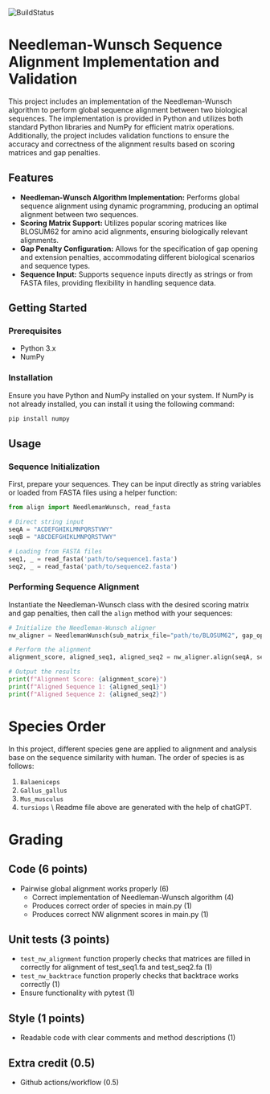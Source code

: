 ![BuildStatus](https://github.com/AmazonRF/HW5-NW/actions/workflows/pytest.yml/badge.svg?event=push)

# Needleman-Wunsch Sequence Alignment Implementation and Validation

This project includes an implementation of the Needleman-Wunsch algorithm to perform global sequence alignment between two biological sequences. The implementation is provided in Python and utilizes both standard Python libraries and NumPy for efficient matrix operations. Additionally, the project includes validation functions to ensure the accuracy and correctness of the alignment results based on scoring matrices and gap penalties.

## Features

- **Needleman-Wunsch Algorithm Implementation:** Performs global sequence alignment using dynamic programming, producing an optimal alignment between two sequences.
- **Scoring Matrix Support:** Utilizes popular scoring matrices like BLOSUM62 for amino acid alignments, ensuring biologically relevant alignments.
- **Gap Penalty Configuration:** Allows for the specification of gap opening and extension penalties, accommodating different biological scenarios and sequence types.
- **Sequence Input:** Supports sequence inputs directly as strings or from FASTA files, providing flexibility in handling sequence data.

## Getting Started

### Prerequisites

- Python 3.x
- NumPy

### Installation

Ensure you have Python and NumPy installed on your system. If NumPy is not already installed, you can install it using the following command:

```bash
pip install numpy
```

## Usage

### Sequence Initialization

First, prepare your sequences. They can be input directly as string variables or loaded from FASTA files using a helper function:

```python
from align import NeedlemanWunsch, read_fasta

# Direct string input
seqA = "ACDEFGHIKLMNPQRSTVWY"
seqB = "ABCDEFGHIKLMNPQRSTVWY"

# Loading from FASTA files
seq1, _ = read_fasta('path/to/sequence1.fasta')
seq2, _ = read_fasta('path/to/sequence2.fasta')
```
### Performing Sequence Alignment

Instantiate the Needleman-Wunsch class with the desired scoring matrix and gap penalties, then call the `align` method with your sequences:

```python
# Initialize the Needleman-Wunsch aligner
nw_aligner = NeedlemanWunsch(sub_matrix_file="path/to/BLOSUM62", gap_open=-10, gap_extend=-1)

# Perform the alignment
alignment_score, aligned_seq1, aligned_seq2 = nw_aligner.align(seqA, seqB)

# Output the results
print(f"Alignment Score: {alignment_score}")
print(f"Aligned Sequence 1: {aligned_seq1}")
print(f"Aligned Sequence 2: {aligned_seq2}")
```

# Species Order

In this project, different species gene are applied to alignment and analysis base on the sequence similarity with human. The order of species is as follows:

1. `Balaeniceps`
2. `Gallus_gallus`
3. `Mus_musculus`
4. `tursiops`
\\
Readme file above are generated with the help of chatGPT.

# Grading
## Code (6 points)
* Pairwise global alignment works properly (6)
    * Correct implementation of Needleman-Wunsch algorithm (4)
    * Produces correct order of species in main.py (1) 
    * Produces correct NW alignment scores in main.py (1)

## Unit tests (3 points)
* `test_nw_alignment` function properly checks that matrices are filled in correctly for alignment of test_seq1.fa and test_seq2.fa (1)
* `test_nw_backtrace` function properly checks that backtrace works correctly (1)
* Ensure functionality with pytest (1)
## Style (1 points)
* Readable code with clear comments and method descriptions (1)
## Extra credit (0.5)
* Github actions/workflow (0.5)
